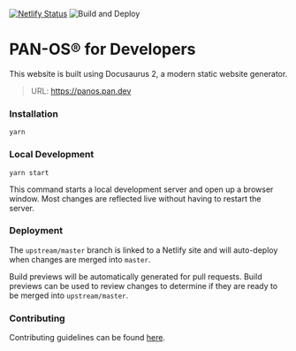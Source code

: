  [![Netlify Status](https://api.netlify.com/api/v1/badges/3fa2caf5-c35f-4afb-9770-0b854ee4fd06/deploy-status)](https://app.netlify.com/sites/boring-panini-f3993d/deploys) ![Build and Deploy](https://github.com/csestito/gh-actions/workflows/Build%20and%20Deploy/badge.svg)


# PAN-OS® for Developers

This website is built using Docusaurus 2, a modern static website generator.

> URL: https://panos.pan.dev

### Installation

```shell-session
yarn
```

### Local Development

```shell-session
yarn start
```

This command starts a local development server and open up a browser window. Most changes are reflected live without having to restart the server.

### Deployment

The `upstream/master` branch is linked to a Netlify site and will auto-deploy when changes are merged into `master`.

Build previews will be automatically generated for pull requests. Build previews can be used to review changes to determine if they are ready to be merged into `upstream/master`.

### Contributing

Contributing guidelines can be found [here](https://panos.pan.dev/docs/contributing).
